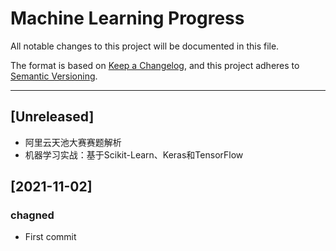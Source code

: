 # Machine Learning Progress

All notable changes to this project will be documented in this file.

The format is based on [Keep a Changelog](https://keepachangelog.com/en/1.0.0/),
and this project adheres to [Semantic Versioning](https://semver.org/spec/v2.0.0.html).
****

## [Unreleased]

- 阿里云天池大赛赛题解析
- 机器学习实战：基于Scikit-Learn、Keras和TensorFlow

## [2021-11-02]

### chagned

- First commit
